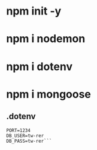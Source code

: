 # npm init -y
# npm i nodemon
# npm i dotenv
# npm i mongoose

## .dotenv
```HOST=localhost
PORT=1234
DB_USER=tw-rer
DB_PASS=tw-rer```
